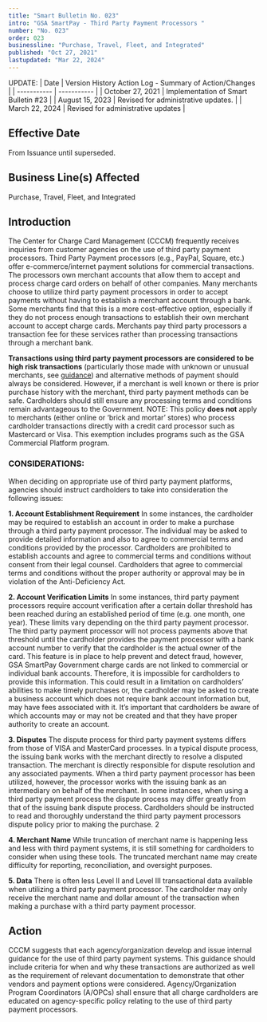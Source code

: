 ```yaml
---
title: "Smart Bulletin No. 023"
intro: "GSA SmartPay - Third Party Payment Processors "
number: "No. 023"
order: 023
businessline: "Purchase, Travel, Fleet, and Integrated"
published: "Oct 27, 2021"
lastupdated: "Mar 22, 2024"
---
```


UPDATE:
| Date | Version History Action Log - Summary of Action/Changes |
| ----------- | ----------- |
| October 27, 2021 | Implementation of Smart Bulletin #23 |
| August 15, 2023 | Revised for administrative updates. |
| March 22, 2024 | Revised for administrative updates |

## Effective Date

From Issuance until superseded.

## Business Line(s) Affected

Purchase, Travel, Fleet, and Integrated


## Introduction

The Center for Charge Card Management (CCCM) frequently receives inquiries from customer agencies on the use of third party payment processors. Third Party Payment processors (e.g., PayPal, Square, etc.) offer e-commerce/internet payment solutions for commercial transactions. The processors own merchant accounts that allow them to accept and process charge card orders on behalf of other companies. Many merchants choose to utilize third party payment processors in order to accept payments without having to establish a merchant account through a bank. Some merchants find that this is a more cost-effective option, especially if they do not process enough transactions to establish their own merchant account to accept charge cards. Merchants pay third party processors a transaction fee for these services rather than processing transactions through a merchant bank. 

**Transactions using third party payment processors are considered to be high risk transactions** (particularly those made with unknown or unusual merchants, see [guidance](https://www.fincen.gov/resources/advisories/fincen-advisory-fin-2012-a010)) and alternative methods of payment should always be considered. However, if a merchant is well known or there is prior purchase history with the merchant, third party payment methods can be safe. Cardholders should still ensure any processing terms and conditions remain advantageous to the Government. 
NOTE: This policy **does not** apply to merchants (either online or ‘brick and mortar’ stores) who process cardholder transactions directly with a credit card processor such 
as Mastercard or Visa. This exemption includes programs such as the GSA Commercial Platform program. 

### CONSIDERATIONS: 
When deciding on appropriate use of third party payment platforms, agencies should instruct cardholders to take into consideration the following issues:

**1. Account Establishment Requirement** 
In some instances, the cardholder may be required to establish an account in order to make a purchase through a third party payment processor. The individual may be asked to provide detailed information and also to agree to commercial terms and conditions provided by the processor. Cardholders are prohibited to establish accounts and agree to commercial terms and conditions without consent from their legal counsel. Cardholders that agree to commercial terms and conditions without the proper authority or approval may be in violation of the Anti-Deficiency Act. 

**2. Account Verification Limits** 
In some instances, third party payment processors require account verification after a certain dollar threshold has been reached during an established period of time (e.g. one month, one year). These limits vary depending on the third party payment processor. The third party payment processor will not process payments above that threshold until the cardholder provides the payment processor with a bank account number to verify that the cardholder is the actual owner of the card. This feature is in place to help prevent and detect fraud, however, GSA SmartPay Government charge cards are not linked to commercial or individual bank accounts. Therefore, it is impossible for cardholders to provide this information. This could result in a limitation on cardholders’ abilities to make timely purchases or, the cardholder may be asked to create a business account which does not require bank account information but, may have fees associated with it. It’s important that cardholders be aware of which accounts may or may not be created and that they have proper authority to create an account. 

**3. Disputes** 
The dispute process for third party payment systems differs from those of VISA and MasterCard processes. In a typical dispute process, the issuing bank works with the merchant directly to resolve a disputed transaction. The merchant is directly responsible for dispute resolution and any associated payments. When a third party payment processor has been utilized, however, the processor works with the issuing bank as an intermediary on behalf of the merchant. In some instances, when using a third party payment process the dispute process may differ greatly from that of the issuing bank dispute process. Cardholders should be instructed to read and thoroughly understand the third party payment processors dispute policy prior to making the purchase.
2 

**4. Merchant Name** 
While truncation of merchant name is happening less and less with third payment systems, it is still something for cardholders to consider when using these tools. The truncated merchant name may create difficulty for reporting, reconciliation, and oversight purposes. 

**5. Data** 
There is often less Level II and Level III transactional data available when utilizing a third party payment processor. The cardholder may only receive the merchant name and dollar amount of the transaction when making a purchase with a third party payment processor. 


## Action

CCCM suggests that each agency/organization develop and issue internal guidance for the use of third party payment systems. This guidance should include criteria for when and why these transactions are authorized as well as the requirement of relevant documentation to demonstrate that other vendors and payment options were considered. Agency/Organization Program Coordinators (A/OPCs) shall ensure that all charge cardholders are educated on agency-specific policy relating to the use of third party payment processors. 
